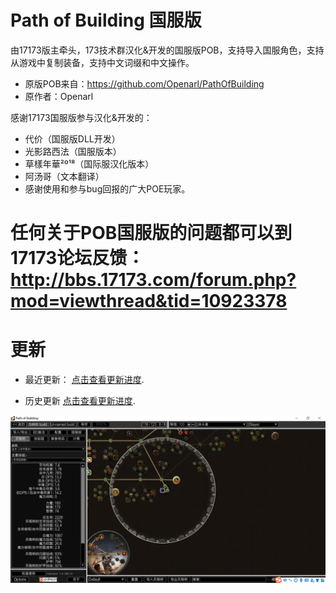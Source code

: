 # Path of Building 国服版

由17173版主牵头，173技术群汉化&开发的国服版POB，支持导入国服角色，支持从游戏中复制装备，支持中文词缀和中文操作。


* 原版POB来自：https://github.com/Openarl/PathOfBuilding
* 原作者：Openarl



感谢17173国服版参与汉化&开发的：

* 代价（国服版DLL开发）
* 光影路西法（国服版本）
* 草樣年華²º¹⁸（国际服汉化版本）
* 阿汤哥（文本翻译）
* 感谢使用和参与bug回报的广大POE玩家。


# 任何关于POB国服版的问题都可以到17173论坛反馈：http://bbs.17173.com/forum.php?mod=viewthread&tid=10923378



# 更新

* 最近更新：
 [点击查看更新进度](changelog.txt).

* 历史更新 
 [点击查看更新进度](changelog-history.txt).
 
 
 ![image](https://github.com/lucifering/PathOfBuilding/blob/master/screenshot/screenshot.jpg)

